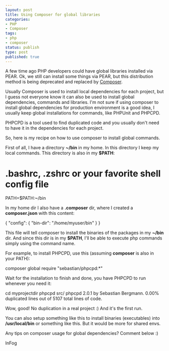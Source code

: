 ```yaml
---
layout: post
title: Using Composer for global libraries
categories:
- PHP
- Composer
tags:
- php
- composer
status: publish
type: post
published: true
---
```


A few time ago PHP developers could have global libraries installed via PEAR.
Ok, we still can install some things via PEAR, but this distribution method is
being deprecated and replaced by [Composer](https://getcomposer.org).

Usually Composer is used to install local dependencies for each project, but I
guess not everyone know it can also be used to install global dependencies,
commands and libraries. I'm not sure if using composer to install global
dependencies for production environment is a good idea, I usually keep global
installations for commands, like PHPUnit and PHPCPD.

PHPCPD is a tool used to find duplicated code and you usually don't need to have
it in the dependencies for each project.

So, here is my recipe on how to use composer to install global commands.

First of all, I have a directory **~/bin** in my home. In this directory I keep
my local commands. This directory is also in my **$PATH**:

  # .bashrc, .zshrc or your favorite shell config file
  PATH=$PATH:~/bin

In my home dir I also have a **.composer** dir, where I created a **composer.json**
with this content:

  {
    "config": {
      "bin-dir": "/home/myuser/bin"
    }
  }

This file will tell composer to install the binaries of the packages in my
**~/bin** dir. And since this dir is in my **$PATH**, I'll be able to execute
php commands simply using the command name.

For example, to install PHPCPD, use this (assuming **composer** is also in your
PATH):

  composer global require "sebastian/phpcpd:*"

Wait for the installation to finish and done, you have PHPCPD to run whenever you need it:

  cd myprojectdir
  phpcpd src/
  phpcpd 2.0.1 by Sebastian Bergmann.
  0.00% duplicated lines out of 5107 total lines of code.

Wow, good! No duplication in a real project :) And it's the first run.

You can also setup something like this to install binaries (executables) into
**/usr/local/bin** or something like this. But it would be more for shared envs.

Any tips on composer usage for global dependencies? Comment below :)

InFog
